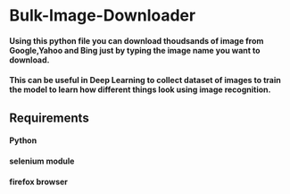 # Bulk-Image-Downloader

#### Using this python file you can download thoudsands of image from Google,Yahoo and Bing just by typing the image name you want to download.
#### This can be useful in Deep Learning to collect dataset of images to train the model to learn how different things look using image recognition.

## Requirements
#### Python
#### selenium module 
#### firefox browser
